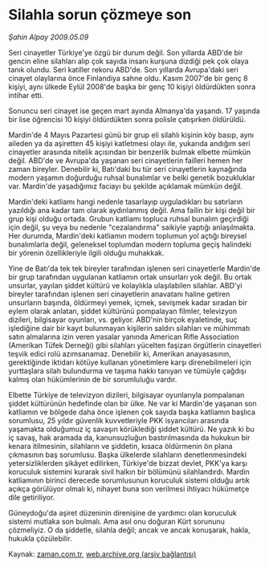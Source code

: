 # Silahla sorun çözmeye son

*Şahin Alpay 2009.05.09*

<tr><td class="metin" colspan="2" style="padding-top: 20px; padding-left: 5px; padding-right: 10px;">Seri cinayetler Türkiye'ye özgü bir durum değil. Son yıllarda ABD'de bir gencin eline silahları alıp çok sayıda insanı kurşuna dizdiği pek çok olaya tanık olundu. Seri katiller rekoru ABD'de. Son yıllarda Avrupa'daki seri cinayet olaylarına önce Finlandiya sahne oldu. Kasım 2007'de bir genç 8 kişiyi, aynı ülkede Eylül 2008'de başka bir genç 10 kişiyi öldürdükten sonra intihar etti.</td></tr><tr><td class="metin" colspan="2" style="padding-top: 20px; padding-left: 5px; padding-right: 10px;"><p>Sonuncu seri cinayet ise geçen mart ayında Almanya'da yaşandı. 17 yaşında bir lise öğrencisi 10 kişiyi öldürdükten sonra polisle çatışırken öldürüldü.
<p>Mardin'de 4 Mayıs Pazartesi günü bir grup eli silahlı kişinin köy basıp, aynı aileden ya da aşiretten 45 kişiyi katletmesi olayı ile, yukarıda andığım seri cinayetler arasında nitelik açısından bir benzerlik bulmak elbette mümkün değil. ABD'de ve Avrupa'da yaşanan seri cinayetlerin failleri hemen her zaman bireyler. Denebilir ki, Batı'daki bu tür seri cinayetlerin kaynağında modern yaşamın doğurduğu ruhsal bunalımlar ve belki genetik bozukluklar var. Mardin'de yaşadığımız faciayı bu şekilde açıklamak mümkün değil.
<p> Mardin'deki katliamı hangi nedenle tasarlayıp uyguladıkları bu satırların yazıldığı ana kadar tam olarak aydınlanmış değil. Ama failin bir kişi değil bir grup kişi olduğu ortada. Grubun katliamı topluca ruhsal bunalım geçirdiği için değil, şu veya bu nedenle "cezalandırma" saikiyle yaptığı anlaşılmakta. Her durumda, Mardin'deki katliamın modern toplumun yol açtığı bireysel bunalımlarla değil, geleneksel toplumdan modern topluma geçiş halindeki bir yörenin özellikleriyle ilgili olduğu muhakkak.
<p> Yine de Batı'da tek tek bireyler tarafından işlenen seri cinayetlerle Mardin'de bir grup tarafından uygulanan katliamın ortak unsurları yok değil. Bu ortak unsurlar, yayılan şiddet kültürü ve kolaylıkla ulaşılabilen silahlar. ABD'yi bireyler tarafından işlenen seri cinayetlerin anavatanı haline getiren unsurların başında, öldürmeyi yemek, içmek, sevişmek kadar sıradan bir eylem olarak anlatan, şiddet kültürünü pompalayan filmler, televizyon dizileri, bilgisayar oyunları, vs. geliyor. ABD'nin birçok eyaletinde, suç işlediğine dair bir kayıt bulunmayan kişilerin saldırı silahları ve mühimmatı satın almalarına izin veren yasalar yanında American Rifle Association (Amerikan Tüfek Derneği) gibi silahları yücelten faşizan örgütlerin cinayetleri teşvik edici rolü azımsanamaz. Denebilir ki, Amerikan anayasasının, gerektiğinde iktidarı kötüye kullanan yönetimlere karşı direnebilmeleri için yurttaşlara silah bulundurma ve taşıma hakkı tanıyan ve tümüyle çağdışı kalmış olan hükümlerinin de bir sorumluluğu vardır.
<p> Elbette Türkiye de televizyon dizileri, bilgisayar oyunlarıyla pompalanan şiddet kültürünün hedefinde olan bir ülke. Ne var ki Mardin'de yaşanan son katliamın ve bölgede daha önce işlenen çok sayıda başka katliamın başlıca sorumlusu, 25 yıldır güvenlik kuvvetleriyle PKK isyancıları arasında yaşamakta olduğumuz iç savaşın körüklediği şiddet kültürü. Ne yazık ki bu iç savaş, hak aramada da, kanunsuzluğun bastırılmasında da hukukun bir kenara itilmesinin, silahların ve şiddetin, kısaca öldürmenin ön plana çıkmasının baş sorumlusu. Başka ülkelerde silahların denetlenmesindeki yetersizliklerden şikâyet edilirken, Türkiye'de bizzat devlet, PKK'ya karşı koruculuk sistemini kurarak sivil halkın bir bölümünü silahlandırdı. Mardin katliamının birinci derecede sorumlusunun koruculuk sistemi olduğu artık açıkça görülüyor olmalı ki, nihayet buna son verilmesi ihtiyacı hükümetçe dile getiriliyor.
<p> Güneydoğu'da aşiret düzeninin direnişine de yardımcı olan koruculuk sistemi mutlaka son bulmalı. Ama asıl onu doğuran Kürt sorununu çözmeliyiz. O da şiddetle, silahla değil; ancak ve ancak konuşarak, hakla, hukukla çözülebilir.<br/></p></p></p></p></p></p></td></tr>

Kaynak: [zaman.com.tr](http://zaman.com.tr/yazar.do?yazino=846208), [web.archive.org (arşiv bağlantısı)](http://web.archive.org/web/20090517035622/http://www.zaman.com.tr:80/yazar.do?yazino=846208)
